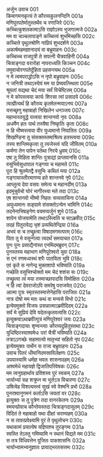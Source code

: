 अर्जुन उवाच	001  
किमागमनकृत्यं ते कौरव्यकुलनन्दिनि	001a  
मणिपूरपतेर्मातुस्तथैव च रणाजिरे	001c  
कच्चित्कुशलकामाऽसि राज्ञोऽस्य भुजगात्मजे	002a  
मम वा चञ्चलापाङ्गे कच्चित्त्वं शुभमिच्छसि	002c  
कच्चित्ते पृथुलश्रोणि नाप्रियं शुभदर्शने	003a  
अकार्षमहमज्ञानादयं वा बभ्रुवाहनः	003c  
कच्चिच्च राजपुत्री ते सपत्नी चैत्रवाहिनी	004a  
चित्राङ्गदा वरारोहा नापराध्यति किञ्चन	004c  
तमुवाचोरगपतेर्दुहिता प्रहसन्त्यथ	005a  
न मे त्वमपराद्धोऽसि न नृपो बभ्रुवाहनः	005c  
न जनित्री तथाऽस्येयं मम या प्रेष्यवत्स्थिता	005e  
श्रूयतां यद्यथा चेदं मया सर्वं विचेष्टितम्	006a  
न मे कोपस्त्वया कार्यः शिरसा त्वां प्रसादये	006c  
त्वत्प्रीत्यर्थं हि कौरव्य कृतमेतन्मयाऽनघ	007a  
यत्तच्छृणु महाबाहो निखिलेन धनञ्जय	007c  
महाभारतयुद्धे यत्त्वया शान्तनवो नृपः	008a  
अधर्मेण हतः पार्थ तस्यैषा निष्कृतिः कृता	008c  
न हि भीष्मस्त्वया वीर युध्यमानो निपातितः	009a  
शिखण्डिना तु संसक्तस्तमाश्रित्य हतस्त्वया	009c  
तस्य शान्तिमकृत्वा तु त्यजेस्त्वं यदि जीवितम्	010a  
कर्मणा तेन पापेन पतेथा निरये ध्रुवम्	010c  
एषा तु विहिता शान्तिः पुत्राद्यां प्राप्तवानसि	011a  
वसुभिर्वसुधापाल गङ्गया च महामते	011c  
पुरा हि श्रुतमेतद्वै वसुभिः कथितं मया	012a  
गङ्गायास्तीरमागम्य हते शान्तनवे नृपे	012c  
आप्लुत्य देवा वसवः समेत्य च महानदीम्	013a  
इदमूचुर्वचो घोरं भागीरथ्या मते तदा	013c  
एष शान्तनवो भीष्मो निहतः सव्यसाचिना	014a  
अयुध्यमानः सङ्ग्रामे संसक्तोऽन्येन भामिनि	014c  
तदनेनाभिषङ्गेण वयमप्यर्जुनं शुभे	015a  
शापेन योजयामेति तथाऽस्त्विति च साऽब्रवीत्	015c  
तदहं पितुरावेद्य भृशं प्रव्यथितेन्द्रिया	016a  
अभवं स च तच्छ्रुत्वा विषादमगमत्परम्	016c  
पिता तु मे वसून्गत्वा त्वदर्थं समयाचत	017a  
पुनः पुनः प्रसाद्यैनांस्त एनमिदमब्रुवन्	017c  
पुनस्तस्य महाभाग मणिपूरेश्वरो युवा	018a  
स एनं रणमध्यस्थं शरैः पातयिता भुवि	018c  
एवं कृते स नागेन्द्र मुक्तशापो भविष्यति	019a  
गच्छेति वसुभिश्चोक्तो मम चेदं शशंस सः	019c  
तच्छ्रुत्वा त्वं मया तस्माच्छापादसि विमोक्षितः	020a  
न हि त्वां देवराजोऽपि समरेषु पराजयेत्	020c  
आत्मा पुत्रः स्मृतस्तस्मात्तेनेहासि पराजितः	021a  
नात्र दोषो मम मतः कथं वा मन्यसे विभो	021c  
इत्येवमुक्तो विजयः प्रसन्नात्माऽब्रवीदिदम्	022a  
सर्वं मे सुप्रियं देवि यदेतत्कृतवत्यसि	022c  
इत्युक्त्वाऽथाब्रवीत्पुत्रं मणिपूरेश्वरं जयः	023a  
चित्राङ्गदायाः शृण्वन्त्याः कौरव्यदुहितुस्तथा	023c  
युधिष्ठिरस्याश्वमेधः परां चैत्रीं भविष्यति	024a  
तत्राऽऽगच्छेः सहामात्यो मातृभ्यां सहितो नृप	024c  
इत्येवमुक्तः पार्थेन स राजा बभ्रुवाहनः	025a  
उवाच पितरं धीमानिदमस्राविलेक्षणः	025c  
उपयास्यामि धर्मज्ञ भवतः शासनादहम्	026a  
अश्वमेधे महायज्ञे द्विजातिपरिवेषकः	026c  
मम त्वनुग्रहार्थाय प्रविशस्व पुरं स्वकम्	027a  
भार्याभ्यां सह शत्रुघ्न मा भूत्तेऽत्र विचारणा	027c  
उषित्वेह विशल्यस्त्वं सुखं स्वे वेश्मनि प्रभो	028a  
पुनरश्वानुगमनं कर्ताऽसि जयतां वर	028c  
इत्युक्तः स तु पुत्रेण तदा वानरकेतनः	029a  
स्मयन्प्रोवाच कौन्तेयस्तदा चित्राङ्गदासुतम्	029c  
विदितं ते महाबाहो यथा दीक्षां चराम्यहम्	030a  
न स तावत्प्रवेक्ष्यामि पुरं ते पृथुलोचन	030c  
यथाकामं प्रयात्येष यज्ञियश्च तुरङ्गमः	031a  
स्वस्ति तेऽस्तु गमिष्यामि न स्थानं विद्यते मम	031c  
स तत्र विधिवत्तेन पूजितः पाकशासनिः	032a  
भार्याभ्यामभ्यनुज्ञातः प्रायाद्भरतसत्तमः	032c  
